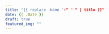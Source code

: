 ```yaml
---
title: "{{ replace .Name "-" " " | title }}"
date: {{ .Date }}
draft: true
featured_img: ""
---
```

